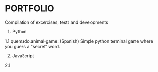 # PORTFOLIO
Compilation of excercises, tests and developments

1. Python

  1.1 quemado.animal-game: (Spanish) Simple python terminal game where you guess a "secret" word.

2. JavaScript

  2.1
